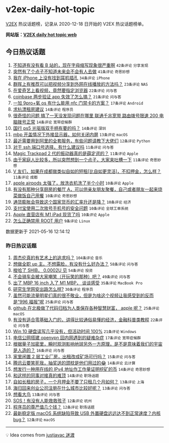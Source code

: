 # v2ex-daily-hot-topic

[V2EX](https://www.v2ex.com/) 热议话题榜，记录从 2020-12-18 日开始的 V2EX 热议话题榜单。

**网站版：[V2EX daily hot topic web](https://boojack.github.io/v2ex-daily-hot-topic-web/)**

## 今日热议话题

<!-- TODAY BEGIN -->

1. [不知道有没有看 B 站的，现在字母缩写现象很严重啊](https://www.v2ex.com/t/777184) `42条评论` `分享发现`
1. [突然有了个点子不知道未来会不会有人去做](https://www.v2ex.com/t/777207) `41条评论` `奇思妙想`
1. [我在 iPhone 上没有找到耳机插孔](https://www.v2ex.com/t/777185) `34条评论` `iPhone`
1. [群晖上有推荐可以把视频分享到外网在线播放的方法吗？](https://www.v2ex.com/t/777222) `23条评论` `NAS`
1. [在爱奇艺上看视频，竟然要指定浏览器](https://www.v2ex.com/t/777189) `22条评论` `问与答`
1. [coinbase 两步验证 app 失效了怎么搞？](https://www.v2ex.com/t/777188) `21条评论` `问与答`
1. [一加 9pro+氧 os 有什么能用 nfc 门禁卡的方案？](https://www.v2ex.com/t/777232) `17条评论` `Android`
1. [求杭漂租房建议](https://www.v2ex.com/t/777225) `14条评论` `程序员`
1. [很奇怪的问题 搞了一天没发现问题在哪里 联通千兆宽带 路由拨号限速 200 电脑拨号正常](https://www.v2ex.com/t/777213) `14条评论` `宽带症候群`
1. [国行 ps5 光驱版双手柄有要的吗？](https://www.v2ex.com/t/777182) `14条评论` `深圳`
1. [mbp 开盖情况下外接显示器，如何关闭内屏](https://www.v2ex.com/t/777227) `13条评论` `macOS`
1. [最近需要用到阿里的全套服务，有些问题请教下大佬们](https://www.v2ex.com/t/777269) `12条评论` `Python`
1. [对于 ssh 端口号选择，有什么建议吗](https://www.v2ex.com/t/777238) `11条评论` `问与答`
1. [Magic Trackpad 2 代的振动器真的是薛定谔的？](https://www.v2ex.com/t/777236) `11条评论` `Apple`
1. [由于家庭人比较多，所以突然想到一个点子，大家来吐槽一下](https://www.v2ex.com/t/777223) `11条评论` `奇思妙想`
1. [V 友们，如果在成都做类似自如的短租[比自如更灵活]，不扣押金，怎么样？](https://www.v2ex.com/t/777199) `11条评论` `成都`
1. [apple airpods 太强了，放洗衣机洗了半个小时](https://www.v2ex.com/t/777280) `10条评论` `Apple`
1. [有没有那种分享厨房的餐厅 A，可以供亲友朋友聚餐，自己或者朋友一起来烧菜做饭自己用餐](https://www.v2ex.com/t/777259) `10条评论` `奇思妙想`
1. [通货膨胀会导致这个国家货币的汇率升还是降？](https://www.v2ex.com/t/777251) `10条评论` `经济`
1. [支付宝使用二次放号手机号的安全问题](https://www.v2ex.com/t/777195) `10条评论` `全球工单系统`
1. [Apple 直营店有 M1 iPad 现货了吗](https://www.v2ex.com/t/777186) `10条评论` `Apple`
1. [怎么正确禁用 ROOT 用户](https://www.v2ex.com/t/777245) `9条评论` `Linux`

数据更新于 2021-05-16 12:14:12

<!-- TODAY END -->

### 昨日热议话题

<!-- YESTERDAY BEGIN -->

1. [周杰伦真的有艺术上的追求吗？](https://www.v2ex.com/t/777091) `104条评论` `音乐`
1. [想做全职 up 主。不想露脸，有没有什么好办法？](https://www.v2ex.com/t/777083) `58条评论` `问与答`
1. [梭哈了 SHIB， 0.0002U 见](https://www.v2ex.com/t/777111) `54条评论` `投资`
1. [不会骑车会被大家嘲笑（开玩笑的那种）吧？](https://www.v2ex.com/t/777100) `49条评论` `问与答`
1. [出了 MBP 16 inch 入了 M1 MBP， 谈谈感受](https://www.v2ex.com/t/777139) `35条评论` `MacBook Pro`
1. [研究生学网安出路怎么样?](https://www.v2ex.com/t/777079) `30条评论` `程序员`
1. [虽然可能流量明星们真的很不敬业，但是为啥这个视频让我感受到的反而是“996 福报”呢](https://www.v2ex.com/t/777105) `25条评论` `问与答`
1. [github 在北极做了代码归档为人类保存各种智慧财富， apple 呢？](https://www.v2ex.com/t/777116) `25条评论` `macOS`
1. [有没有适合零基础入门的，讲得比较通俗易懂的经济，金融科普类教程](https://www.v2ex.com/t/777038) `22条评论` `问与答`
1. [Win 10 硬盘读写几乎没有，但活动时间 100%](https://www.v2ex.com/t/777044) `21条评论` `Windows`
1. [电信公网搭建 openvpn 回内网遇到的疑难杂症](https://www.v2ex.com/t/777037) `17条评论` `宽带症候群`
1. [根据量子加密里，瞬时观测影响地球另外一方原理，是不是意味着我们的宇宙是人造的？](https://www.v2ex.com/t/777101) `16条评论` `问与答`
1. [家里闲置 2 层工业厂房，出租改成矿场可行吗？](https://www.v2ex.com/t/777140) `15条评论` `问与答`
1. [腾讯云要笑死我，抽奖送的颈枕是他们用过的😂](https://www.v2ex.com/t/777154) `14条评论` `云计算`
1. [想发行一种用在线的 IPv4 地址作工作量证明挖矿的币](https://www.v2ex.com/t/777138) `14条评论` `奇思妙想`
1. [和这样的同事对接真的难顶](https://www.v2ex.com/t/777072) `14条评论` `职场话题`
1. [自如长租的房子，一个月押金不要了只租几个月如何？](https://www.v2ex.com/t/777143) `13条评论` `上海`
1. [海归回来创业公司注册在什么城市比较好呢？](https://www.v2ex.com/t/777088) `13条评论` `问与答`
1. [想看大鸟](https://www.v2ex.com/t/777058) `13条评论` `问与答`
1. [SOS！有没有人能救救孩子](https://www.v2ex.com/t/777167) `12条评论` `杭州`
1. [程序员的尊严值几个钱？](https://www.v2ex.com/t/777128) `12条评论` `职场话题`
1. [最新稳定版 macOS 系统缺陷导致 USB 外置硬盘远远达不到正常速度？内核 bug？](https://www.v2ex.com/t/777094) `12条评论` `macOS`

<!-- YESTERDAY END -->

---

💡 Idea comes from [justjavac 迷渡](https://github.com/justjavac/)
